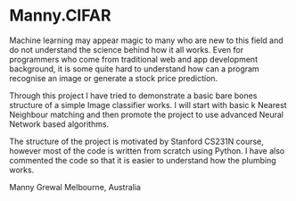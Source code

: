 # Manny.CIFAR
Machine learning may appear magic to many who are new to this field and do not understand the science behind how it all works. Even for programmers who come from traditional web and app development background, it is some quite hard to understand how can a program recognise an image or generate a stock price prediction.

Through this project I have tried to demonstrate a basic bare bones structure of a simple Image classifier works. I will start with basic k Nearest Neighbour matching and then promote the project to use advanced Neural Network based algorithms.

The structure of the project is motivated by Stanford CS231N course, however most of the code is written from scratch using Python. I have also commented the code so that it is easier to understand how the plumbing works.

Manny Grewal Melbourne, Australia
